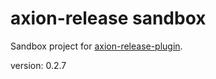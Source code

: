 axion-release sandbox
=====================

Sandbox project for [axion-release-plugin](https://github.com/allegro/axion-release-plugin).

version: 0.2.7
